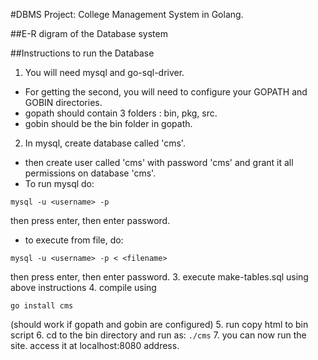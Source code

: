 #DBMS Project: College Management System in Golang.



##E-R digram of the Database system


##Instructions to run the Database
1. You will need mysql and go-sql-driver. 
  * For getting the second, you will need to configure your GOPATH and GOBIN directories.
  * gopath should contain 3 folders : bin, pkg, src. 
  * gobin should be the bin folder in gopath.
2. In mysql, create database called 'cms'. 
  * then create user called 'cms' with password 'cms' and grant it all permissions on database 'cms'. 
  * To run mysql do: 
  ```
  mysql -u <username> -p
  ```
  then press enter, then enter password. 
  * to execute from file, do:
  ```
  mysql -u <username> -p < <filename>
  ```
  then press enter, then enter password.
3. execute make-tables.sql using above instructions
4. compile using 
  ```
  go install cms
  ```
  (should work if gopath and gobin are configured)
5. run copy html to bin script
6. cd to the bin directory and run as: ```./cms```
7. you can now run the site. access it at localhost:8080 address.
